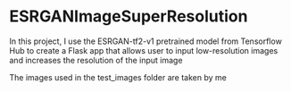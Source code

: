 # ESRGANImageSuperResolution
In this project, I use the ESRGAN-tf2-v1 pretrained model from Tensorflow Hub to create a Flask app that allows user to input low-resolution images and increases the resolution of the input image

The images used in the test_images folder are taken by me

